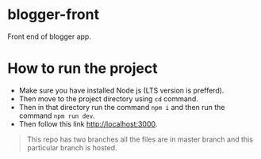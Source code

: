 # blogger-front
Front end of blogger app.
# How to run the project
- Make sure you have installed Node js (LTS version is prefferd).
- Then move to the project directory using `cd` command.
- Then in that directory run the command `npm i` and then run the command `npm run dev`.
- Then follow this link [http://localhost:3000](http://localhost:3000).
> This repo has two branches all the files are in master branch and this particular branch is hosted.
